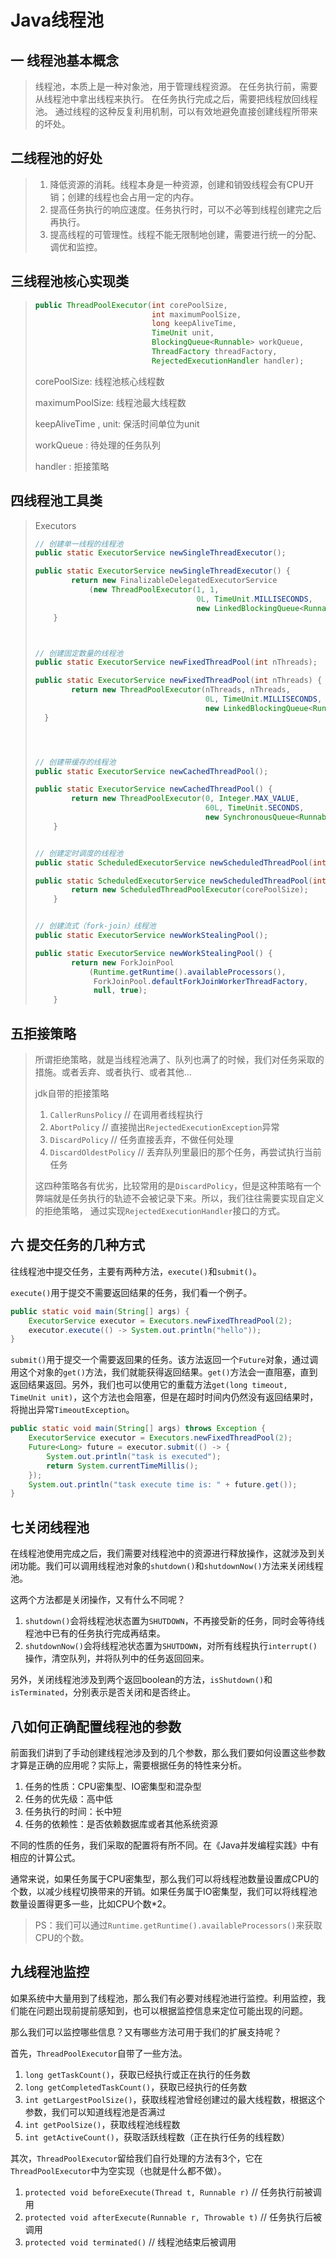 # Java线程池

## 一 线程池基本概念

> 线程池，本质上是一种对象池，用于管理线程资源。
> 在任务执行前，需要从线程池中拿出线程来执行。
> 在任务执行完成之后，需要把线程放回线程池。
> 通过线程的这种反复利用机制，可以有效地避免直接创建线程所带来的坏处。

## 二线程池的好处

> 1. 降低资源的消耗。线程本身是一种资源，创建和销毁线程会有CPU开销；创建的线程也会占用一定的内存。
> 2. 提高任务执行的响应速度。任务执行时，可以不必等到线程创建完之后再执行。
> 3. 提高线程的可管理性。线程不能无限制地创建，需要进行统一的分配、调优和监控。

## 三线程池核心实现类

> ```java
> public ThreadPoolExecutor(int corePoolSize,
>                           int maximumPoolSize,
>                           long keepAliveTime,
>                           TimeUnit unit,
>                           BlockingQueue<Runnable> workQueue,
>                           ThreadFactory threadFactory,
>                           RejectedExecutionHandler handler);
> ```
>
> corePoolSize: 线程池核心线程数
>
> maximumPoolSize: 线程池最大线程数
>
> keepAliveTime , unit: 保活时间单位为unit
>
> workQueue : 待处理的任务队列
>
> handler : 拒接策略

## 四线程池工具类

> Executors
>
> ```java
> // 创建单一线程的线程池
> public static ExecutorService newSingleThreadExecutor();
> 
> public static ExecutorService newSingleThreadExecutor() {
>         return new FinalizableDelegatedExecutorService
>             (new ThreadPoolExecutor(1, 1,
>                                     0L, TimeUnit.MILLISECONDS,
>                                     new LinkedBlockingQueue<Runnable>()));
>     }
> 
> 
> 
> // 创建固定数量的线程池
> public static ExecutorService newFixedThreadPool(int nThreads);
> 
> public static ExecutorService newFixedThreadPool(int nThreads) {
>         return new ThreadPoolExecutor(nThreads, nThreads,
>                                       0L, TimeUnit.MILLISECONDS,
>                                       new LinkedBlockingQueue<Runnable>());
> 	}
> 
> 
> 
> 
> // 创建带缓存的线程池
> public static ExecutorService newCachedThreadPool();
> 
> public static ExecutorService newCachedThreadPool() {
>         return new ThreadPoolExecutor(0, Integer.MAX_VALUE,
>                                       60L, TimeUnit.SECONDS,
>                                       new SynchronousQueue<Runnable>());
>     }
> 
> 
> // 创建定时调度的线程池
> public static ScheduledExecutorService newScheduledThreadPool(int corePoolSize);
> 
> public static ScheduledExecutorService newScheduledThreadPool(int corePoolSize) {
>         return new ScheduledThreadPoolExecutor(corePoolSize);
>     }
> 
> 
> // 创建流式（fork-join）线程池
> public static ExecutorService newWorkStealingPool();
> 
> public static ExecutorService newWorkStealingPool() {
>         return new ForkJoinPool
>             (Runtime.getRuntime().availableProcessors(),
>              ForkJoinPool.defaultForkJoinWorkerThreadFactory,
>              null, true);
>     }
> ```

## 五拒接策略

> 所谓拒绝策略，就是当线程池满了、队列也满了的时候，我们对任务采取的措施。或者丢弃、或者执行、或者其他...
>
> jdk自带的拒接策略
>
> 1.  `CallerRunsPolicy` // 在调用者线程执行
> 2.  `AbortPolicy` // 直接抛出`RejectedExecutionException`异常
> 3.  `DiscardPolicy` // 任务直接丢弃，不做任何处理
> 4.  `DiscardOldestPolicy` // 丢弃队列里最旧的那个任务，再尝试执行当前任务
>
> 这四种策略各有优劣，比较常用的是`DiscardPolicy`，但是这种策略有一个弊端就是任务执行的轨迹不会被记录下来。所以，我们往往需要实现自定义的拒绝策略， 通过实现`RejectedExecutionHandler`接口的方式。

## 六 提交任务的几种方式

往线程池中提交任务，主要有两种方法，`execute()`和`submit()`。

`execute()`用于提交不需要返回结果的任务，我们看一个例子。



```java
public static void main(String[] args) {
    ExecutorService executor = Executors.newFixedThreadPool(2);
    executor.execute(() -> System.out.println("hello"));
}
```

`submit()`用于提交一个需要返回果的任务。该方法返回一个`Future`对象，通过调用这个对象的`get()`方法，我们就能获得返回结果。`get()`方法会一直阻塞，直到返回结果返回。另外，我们也可以使用它的重载方法`get(long timeout, TimeUnit unit)`，这个方法也会阻塞，但是在超时时间内仍然没有返回结果时，将抛出异常`TimeoutException`。



```java
public static void main(String[] args) throws Exception {
    ExecutorService executor = Executors.newFixedThreadPool(2);
    Future<Long> future = executor.submit(() -> {
        System.out.println("task is executed");
        return System.currentTimeMillis();
    });
    System.out.println("task execute time is: " + future.get());
}
```

## 七关闭线程池

在线程池使用完成之后，我们需要对线程池中的资源进行释放操作，这就涉及到关闭功能。我们可以调用线程池对象的`shutdown()`和`shutdownNow()`方法来关闭线程池。

这两个方法都是关闭操作，又有什么不同呢？

1.  `shutdown()`会将线程池状态置为`SHUTDOWN`，不再接受新的任务，同时会等待线程池中已有的任务执行完成再结束。
2.  `shutdownNow()`会将线程池状态置为`SHUTDOWN`，对所有线程执行`interrupt()`操作，清空队列，并将队列中的任务返回回来。

另外，关闭线程池涉及到两个返回boolean的方法，`isShutdown()`和`isTerminated`，分别表示是否关闭和是否终止。

## 八如何正确配置线程池的参数

前面我们讲到了手动创建线程池涉及到的几个参数，那么我们要如何设置这些参数才算是正确的应用呢？实际上，需要根据任务的特性来分析。

1. 任务的性质：CPU密集型、IO密集型和混杂型
2. 任务的优先级：高中低
3. 任务执行的时间：长中短
4. 任务的依赖性：是否依赖数据库或者其他系统资源

不同的性质的任务，我们采取的配置将有所不同。在《Java并发编程实践》中有相应的计算公式。

通常来说，如果任务属于CPU密集型，那么我们可以将线程池数量设置成CPU的个数，以减少线程切换带来的开销。如果任务属于IO密集型，我们可以将线程池数量设置得更多一些，比如CPU个数*2。

> PS：我们可以通过`Runtime.getRuntime().availableProcessors()`来获取CPU的个数。

## 九线程池监控

如果系统中大量用到了线程池，那么我们有必要对线程池进行监控。利用监控，我们能在问题出现前提前感知到，也可以根据监控信息来定位可能出现的问题。

那么我们可以监控哪些信息？又有哪些方法可用于我们的扩展支持呢？

首先，`ThreadPoolExecutor`自带了一些方法。

1.  `long getTaskCount()`，获取已经执行或正在执行的任务数
2.  `long getCompletedTaskCount()`，获取已经执行的任务数
3.  `int getLargestPoolSize()`，获取线程池曾经创建过的最大线程数，根据这个参数，我们可以知道线程池是否满过
4.  `int getPoolSize()`，获取线程池线程数
5.  `int getActiveCount()`，获取活跃线程数（正在执行任务的线程数）

其次，`ThreadPoolExecutor`留给我们自行处理的方法有3个，它在`ThreadPoolExecutor`中为空实现（也就是什么都不做）。

1.  `protected void beforeExecute(Thread t, Runnable r)` // 任务执行前被调用
2.  `protected void afterExecute(Runnable r, Throwable t)` // 任务执行后被调用
3.  `protected void terminated()` // 线程池结束后被调用